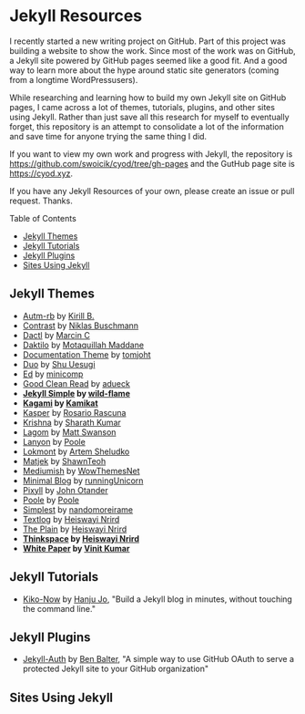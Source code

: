 # Jekyll Resources
I recently started a new writing project on GitHub. Part of this project was building a website to show the work. Since most of the work was on GitHub, a Jekyll site powered by GitHub pages seemed like a good fit. And a good way to learn more about the hype around static site generators (coming from a longtime WordPressusers). 

While researching and learning how to build my own Jekyll site on GitHub pages, I came across a lot of themes, tutorials, plugins, and other sites using Jekyll. Rather than just save all this research for myself to eventually forget, this repository is an attempt to consolidate a lot of the information and save time for anyone trying the same thing I did. 

If you want to view my own work and progress with Jekyll, the repository is https://github.com/swoicik/cyod/tree/gh-pages and the GutHub page site is https://cyod.xyz. 

If you have any Jekyll Resources of your own, please create an issue or pull request. Thanks. 

Table of Contents
- [Jekyll Themes](https://github.com/swoicik/Jekyll-Resources/blob/master/README.md#jekyll-themes)
- [Jekyll Tutorials](https://github.com/swoicik/Jekyll-Resources#jekyll-tutorials)
- [Jekyll Plugins](https://github.com/swoicik/Jekyll-Resources#jekyll-plugins)
- [Sites Using Jekyll](https://github.com/swoicik/Jekyll-Resources#sites-using-jekyll)

## Jekyll Themes
- [Autm-rb](https://github.com/kirqe/autm-rb) by [Kirill B.](https://github.com/kirqu)
- [Contrast](https://github.com/niklasbuschmann/contrast) by [Niklas Buschmann](https://github.com/niklasbuschmann)
- [Dactl](https://github.com/melangue/dactl) by [Marcin C](https://github.com/melangue)
- [Daktilo](https://github.com/kronik3r/daktilo) by [Motaquillah Maddane](https://github.com/kronik3r)
- [Documentation Theme](https://github.com/tomjoht/documentation-theme-jekyll) by [tomjoht](https://github.com/tomjoht)
- [Duo](https://github.com/chibicode/duo) by [Shu Uesugi](https://github.com/chibicode)
- [Ed](https://github.com/minicomp/ed/) by [minicomp](https://github.com/minicomp)
- [Good Clean Read](https://github.com/adueck/good-clean-read) by [adueck](https://github.com/adueck)
- **[Jekyll Simple](https://github.com/wild-flame/jekyll-simple) by [wild-flame](https://github.com/wild-flame)**
- **[Kagami](https://github.com/kamikat/jekyll-theme-kagami) by [Kamikat](https://github.com/kamikat)**
- [Kasper](https://github.com/rosario/kasper) by [Rosario Rascuna](https://github.com/rosario)
- [Krishna](https://github.com/sharu725/krishna) by [Sharath Kumar](https://github.com/sharu725)
- [Lagom](https://github.com/swanson/lagom) by [Matt Swanson](https://github.com/swanson)
- [Lanyon](https://github.com/poole/lanyon) by [Poole](https://github.com/poole)
- [Lokmont](https://github.com/artemsheludko/lokmont) by [Artem Sheludko](https://github.com/artemsheludko)
- [Matjek](https://github.com/ShawnTeoh/matjek) by [ShawnTeoh](https://github.com/ShawnTeoh)
- [Mediumish](https://github.com/wowthemesnet/mediumish-theme-jekyll) by [WowThemesNet](https://github.com/wowthemesnet)
- [Minimal Blog](https://github.com/runningUnicorn/minimal-blog) by [runningUnicorn](https://github.com/runningUnicorn)
- [Pixyll](https://github.com/johno/pixyll) by [John Otander](https://github.com/johno)
- [Poole](https://github.com/poole/poole) by [Poole](https://github.com/poole)
- [Simplest](https://github.com/nandomoreirame/simplest) by [nandomoreirame](https://github.com/nandomoreirame)
- [Textlog](https://github.com/heiswayi/textlog) by [Heiswayi Nrird](https://github.com/heiswayi)
- [The Plain](https://github.com/heiswayi/the-plain) by [Heiswayi Nrird](https://github.com/heiswayi)
- **[Thinkspace](https://github.com/heiswayi/thinkspace) by [Heiswayi Nrird](https://github.com/heiswayi)**
- **[White Paper](https://github.com/vinitkumar/white-paper) by [Vinit Kumar](https://github.com/vinitkumar)**

## Jekyll Tutorials
- [Kiko-Now](https://github.com/aweekj/kiko-now) by [Hanju Jo](https://github.com/aweekj), "Build a Jekyll blog in minutes, without touching the command line."

## Jekyll Plugins 
- [Jekyll-Auth](https://github.com/benbalter/jekyll-auth) by [Ben Balter](https://github.com/benbalter), "A simple way to use GitHub OAuth to serve a protected Jekyll site to your GitHub organization"

## Sites Using Jekyll

